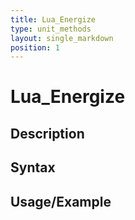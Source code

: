 ```yaml
---
title: Lua_Energize
type: unit_methods
layout: single_markdown
position: 1
---
```


# Lua_Energize

## Description

## Syntax

## Usage/Example


